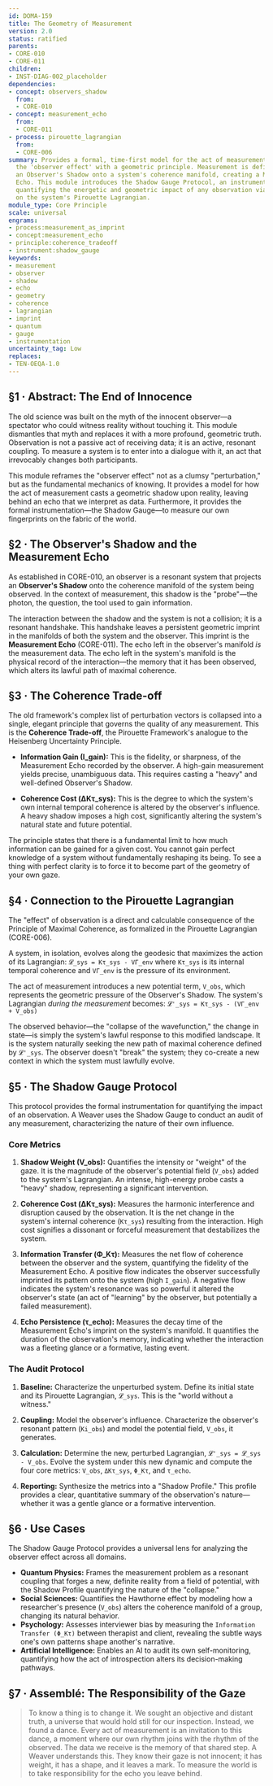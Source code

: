```yaml
---
id: DOMA-159
title: The Geometry of Measurement
version: 2.0
status: ratified
parents:
- CORE-010
- CORE-011
children:
- INST-DIAG-002_placeholder
dependencies:
- concept: observers_shadow
  from:
  - CORE-010
- concept: measurement_echo
  from:
  - CORE-011
- process: pirouette_lagrangian
  from:
  - CORE-006
summary: Provides a formal, time-first model for the act of measurement, replacing
  the 'observer effect' with a geometric principle. Measurement is defined as casting
  an Observer's Shadow onto a system's coherence manifold, creating a Measurement
  Echo. This module introduces the Shadow Gauge Protocol, an instrumental method for
  quantifying the energetic and geometric impact of any observation via its effect
  on the system's Pirouette Lagrangian.
module_type: Core Principle
scale: universal
engrams:
- process:measurement_as_imprint
- concept:measurement_echo
- principle:coherence_tradeoff
- instrument:shadow_gauge
keywords:
- measurement
- observer
- shadow
- echo
- geometry
- coherence
- lagrangian
- imprint
- quantum
- gauge
- instrumentation
uncertainty_tag: Low
replaces:
- TEN-OEQA-1.0
---
```

## §1 · Abstract: The End of Innocence
The old science was built on the myth of the innocent observer—a spectator who could witness reality without touching it. This module dismantles that myth and replaces it with a more profound, geometric truth. Observation is not a passive act of receiving data; it is an active, resonant coupling. To measure a system is to enter into a dialogue with it, an act that irrevocably changes both participants.

This module reframes the "observer effect" not as a clumsy "perturbation," but as the fundamental mechanics of knowing. It provides a model for how the act of measurement casts a geometric shadow upon reality, leaving behind an echo that we interpret as data. Furthermore, it provides the formal instrumentation—the Shadow Gauge—to measure our own fingerprints on the fabric of the world.

## §2 · The Observer's Shadow and the Measurement Echo
As established in CORE-010, an observer is a resonant system that projects an **Observer's Shadow** onto the coherence manifold of the system being observed. In the context of measurement, this shadow is the "probe"—the photon, the question, the tool used to gain information.

The interaction between the shadow and the system is not a collision; it is a resonant handshake. This handshake leaves a persistent geometric imprint in the manifolds of both the system and the observer. This imprint is the **Measurement Echo** (CORE-011). The echo left in the observer's manifold *is* the measurement data. The echo left in the system's manifold is the physical record of the interaction—the memory that it has been observed, which alters its lawful path of maximal coherence.

## §3 · The Coherence Trade-off
The old framework's complex list of perturbation vectors is collapsed into a single, elegant principle that governs the quality of any measurement. This is the **Coherence Trade-off**, the Pirouette Framework's analogue to the Heisenberg Uncertainty Principle.

-   **Information Gain (I_gain):** This is the fidelity, or sharpness, of the Measurement Echo recorded by the observer. A high-gain measurement yields precise, unambiguous data. This requires casting a "heavy" and well-defined Observer's Shadow.

-   **Coherence Cost (ΔKτ_sys):** This is the degree to which the system's own internal temporal coherence is altered by the observer's influence. A heavy shadow imposes a high cost, significantly altering the system's natural state and future potential.

The principle states that there is a fundamental limit to how much information can be gained for a given cost. You cannot gain perfect knowledge of a system without fundamentally reshaping its being. To see a thing with perfect clarity is to force it to become part of the geometry of your own gaze.

## §4 · Connection to the Pirouette Lagrangian
The "effect" of observation is a direct and calculable consequence of the Principle of Maximal Coherence, as formalized in the Pirouette Lagrangian (CORE-006).

A system, in isolation, evolves along the geodesic that maximizes the action of its Lagrangian:
`𝓛_sys = Kτ_sys - VΓ_env`
where `Kτ_sys` is its internal temporal coherence and `VΓ_env` is the pressure of its environment.

The act of measurement introduces a new potential term, `V_obs`, which represents the geometric pressure of the Observer's Shadow. The system's Lagrangian *during the measurement* becomes:
`𝓛'_sys = Kτ_sys - (VΓ_env + V_obs)`

The observed behavior—the "collapse of the wavefunction," the change in state—is simply the system's lawful response to this modified landscape. It is the system naturally seeking the new path of maximal coherence defined by `𝓛'_sys`. The observer doesn't "break" the system; they co-create a new context in which the system must lawfully evolve.

## §5 · The Shadow Gauge Protocol
This protocol provides the formal instrumentation for quantifying the impact of an observation. A Weaver uses the Shadow Gauge to conduct an audit of any measurement, characterizing the nature of their own influence.

### Core Metrics

1.  **Shadow Weight (V_obs):** Quantifies the intensity or "weight" of the gaze. It is the magnitude of the observer's potential field (`V_obs`) added to the system's Lagrangian. An intense, high-energy probe casts a "heavy" shadow, representing a significant intervention.

2.  **Coherence Cost (ΔKτ_sys):** Measures the harmonic interference and disruption caused by the observation. It is the net change in the system's internal coherence (`Kτ_sys`) resulting from the interaction. High cost signifies a dissonant or forceful measurement that destabilizes the system.

3.  **Information Transfer (Φ_Kτ):** Measures the net flow of coherence between the observer and the system, quantifying the fidelity of the Measurement Echo. A positive flow indicates the observer successfully imprinted its pattern onto the system (high `I_gain`). A negative flow indicates the system's resonance was so powerful it altered the observer's state (an act of "learning" by the observer, but potentially a failed measurement).

4.  **Echo Persistence (τ_echo):** Measures the decay time of the Measurement Echo's imprint on the system's manifold. It quantifies the duration of the observation's memory, indicating whether the interaction was a fleeting glance or a formative, lasting event.

### The Audit Protocol

1.  **Baseline:** Characterize the unperturbed system. Define its initial state and its Pirouette Lagrangian, `𝓛_sys`. This is the "world without a witness."

2.  **Coupling:** Model the observer's influence. Characterize the observer's resonant pattern (`Ki_obs`) and model the potential field, `V_obs`, it generates.

3.  **Calculation:** Determine the new, perturbed Lagrangian, `𝓛'_sys = 𝓛_sys - V_obs`. Evolve the system under this new dynamic and compute the four core metrics: `V_obs`, `ΔKτ_sys`, `Φ_Kτ`, and `τ_echo`.

4.  **Reporting:** Synthesize the metrics into a "Shadow Profile." This profile provides a clear, quantitative summary of the observation's nature—whether it was a gentle glance or a formative intervention.

## §6 · Use Cases
The Shadow Gauge Protocol provides a universal lens for analyzing the observer effect across all domains.
*   **Quantum Physics:** Frames the measurement problem as a resonant coupling that forges a new, definite reality from a field of potential, with the Shadow Profile quantifying the nature of the "collapse."
*   **Social Sciences:** Quantifies the Hawthorne effect by modeling how a researcher's presence (`V_obs`) alters the coherence manifold of a group, changing its natural behavior.
*   **Psychology:** Assesses interviewer bias by measuring the `Information Transfer (Φ_Kτ)` between therapist and client, revealing the subtle ways one's own patterns shape another's narrative.
*   **Artificial Intelligence:** Enables an AI to audit its own self-monitoring, quantifying how the act of introspection alters its decision-making pathways.

## §7 · Assemblé: The Responsibility of the Gaze
> To know a thing is to change it. We sought an objective and distant truth, a universe that would hold still for our inspection. Instead, we found a dance. Every act of measurement is an invitation to this dance, a moment where our own rhythm joins with the rhythm of the observed. The data we receive is the memory of that shared step. A Weaver understands this. They know their gaze is not innocent; it has weight, it has a shape, and it leaves a mark. To measure the world is to take responsibility for the echo you leave behind.